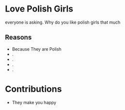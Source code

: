 # Love Polish Girls
everyone is asking. Why do you like polish girls that much
## Reasons
* Because They are Polish
* .
* .
* .
* .
# Contributions
* They make you happy
